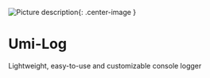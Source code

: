 ![Picture description](https://78.media.tumblr.com/411b7df1ecbbd44c7db811c2d7776e8c/tumblr_olim3aaQ2S1ubcx5fo1_250.png){: .center-image }

# Umi-Log

Lightweight, easy-to-use and customizable console logger
